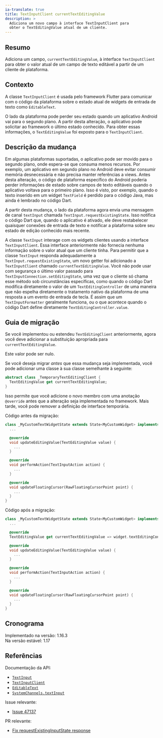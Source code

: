 ```yaml
---
ia-translate: true
title: TextInputClient currentTextEditingValue
description: >
  Adiciona um novo campo à interface TextInputClient para
  obter o TextEditingValue atual de um cliente.
---
```


## Resumo

Adiciona um campo, `currentTextEditingValue`, à interface
`TextInputClient` para obter o valor atual de um campo de texto
editável a partir de um cliente de plataforma.

## Contexto

A classe `TextInputClient` é usada pelo framework Flutter para
comunicar com o código da plataforma sobre o estado atual de
widgets de entrada de texto como `EditableText`.

O lado da plataforma pode perder seu estado quando um aplicativo
Android vai para o segundo plano. A partir desta alteração, o
aplicativo pode solicitar ao framework o último estado conhecido.
Para obter essas informações, o `TextEditingValue` foi exposto
para o `TextInputClient`.

## Descrição da mudança

Em algumas plataformas suportadas, o aplicativo pode ser movido
para o segundo plano, onde espera-se que consuma menos recursos.
Por exemplo, um aplicativo em segundo plano no Android deve evitar
consumir memória desnecessária e não precisa manter referências
a views. Antes desta alteração, o código de plataforma específico
do Android poderia perder informações de estado sobre campos de
texto editáveis quando o aplicativo voltava para o primeiro plano.
Isso é visto, por exemplo, quando o texto inserido em um widget
`TextField` é perdido para o código Java, mas ainda é lembrado
no código Dart.

A partir desta mudança, o lado da plataforma agora envia uma
mensagem de canal `textInput` chamada `TextInput.requestExistingState`.
Isso notifica o código Dart que, quando o aplicativo é ativado, ele
deve restabelecer quaisquer conexões de entrada de texto e notificar
a plataforma sobre seu estado de edição conhecido mais recente.

A classe `TextInput` interage com os widgets clientes usando a
interface `TextInputClient`. Essa interface anteriormente não
fornecia nenhuma informação sobre o valor atual que um cliente
tinha. Para permitir que a classe `TextInput` responda
adequadamente a `TextInput.requestExistingState`, um novo getter
foi adicionado a `TextInputClient` chamado `currentTextEditingValue`.
Você não pode usar com segurança o último valor passado para
`TextInputConnection.setEditingState`, uma vez que o cliente
só chama esse método sob circunstâncias específicas, como quando o
código Dart modifica diretamente o valor de um `TextEditingController`
de uma maneira que não espelha diretamente o tratamento nativo da
plataforma de uma resposta a um evento de entrada de tecla. É assim
que um `TextInputFormatter` geralmente funciona, ou o que acontece
quando o código Dart define diretamente `TextEditingController.value`.

## Guia de migração

Se você implementou ou estendeu `TextEditingClient` anteriormente,
agora você deve adicionar a substituição apropriada para
`currentTextEditingValue`.

Este valor pode ser nulo.

Se você deseja migrar _antes_ que essa mudança seja implementada,
você pode adicionar uma classe à sua classe semelhante à seguinte:

```dart
abstract class _TemporaryTextEditingClient {
  TextEditingValue get currentTextEditingValue;
}
```

Isso permite que você adicione o novo membro com uma anotação
`@override` antes que a alteração seja implementada no framework.
Mais tarde, você pode remover a definição de interface temporária.

Código antes da migração:

```dart
class _MyCustomTextWidgetState extends State<MyCustomWidget> implements TextEditingClient {
  ...

  @override
  void updateEditingValue(TextEditingValue value) {
    ...
  }

  @override
  void performAction(TextInputAction action) {
    ...
  }

  @override
  void updateFloatingCursor(RawFloatingCursorPoint point) {
    ...
  }
}
```

Código após a migração:

```dart
class _MyCustomTextWidgetState extends State<MyCustomWidget> implements TextEditingClient {
  ...

  @override
  TextEditingValue get currentTextEditingValue => widget.textEditingController.value;

  @override
  void updateEditingValue(TextEditingValue value) {
    ...
  }

  @override
  void performAction(TextInputAction action) {
    ...
  }

  @override
  void updateFloatingCursor(RawFloatingCursorPoint point) {
    ...
  }
}
```

## Cronograma

Implementado na versão: 1.16.3<br>
Na versão estável: 1.17

## Referências

Documentação da API:

*   [`TextInput`][]
*   [`TextInputClient`][]
*   [`EditableText`][]
*   [`SystemChannels.textInput`][]

Issue relevante:

*   [Issue 47137][]

PR relevante:

*   [Fix requestExistingInputState response][]

[`EditableText`]: {{site.api}}/flutter/widgets/EditableText-class.html
[Fix requestExistingInputState response]: {{site.repo.flutter}}/pull/47472
[Issue 47137]: {{site.repo.flutter}}/issues/47137
[`TextInput`]: {{site.api}}/flutter/services/TextInput-class.html
[`TextInputClient`]: {{site.api}}/flutter/services/TextInputClient-class.html
[`SystemChannels.textInput`]: {{site.api}}/flutter/services/SystemChannels/textInput-constant.html
